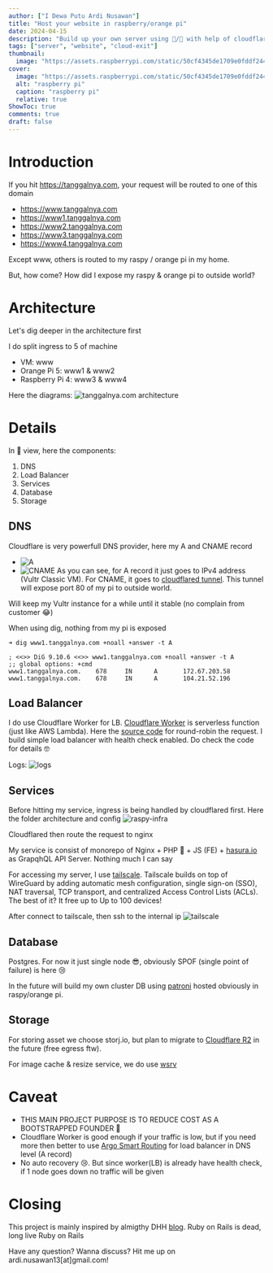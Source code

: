 ```yaml
---
author: ["I Dewa Putu Ardi Nusawan"]
title: "Host your website in raspberry/orange pi"
date: 2024-04-15
description: "Build up your own server using 🍇/🍊 with help of cloudflare"
tags: ["server", "website", "cloud-exit"]
thumbnail:
  image: "https://assets.raspberrypi.com/static/50cf4345de1709e0fddf244e1b965b2e/3355f/raspberry-pi-5.webp"
cover:
  image: "https://assets.raspberrypi.com/static/50cf4345de1709e0fddf244e1b965b2e/3355f/raspberry-pi-5.webp"
  alt: "raspberry pi"
  caption: "raspberry pi"
  relative: true
ShowToc: true
comments: true
draft: false
---
```


# Introduction

If you hit https://tanggalnya.com, your request will be routed to one of this domain
- https://www.tanggalnya.com
- https://www1.tanggalnya.com
- https://www2.tanggalnya.com
- https://www3.tanggalnya.com
- https://www4.tanggalnya.com

Except www, others is routed to my raspy / orange pi in my home. 

But, how come? How did I expose my raspy & orange pi to outside world?

# Architecture

Let's dig deeper in the architecture first

I do split ingress to 5 of machine
  - VM: www
  - Orange Pi 5: www1 & www2
  - Raspberry Pi 4: www3 & www4

Here the diagrams:
![tanggalnya.com architecture](images/tanggalnya.com_architecture.png)

# Details

In 🚁 view, here the components:
1. DNS
2. Load Balancer
3. Services
4. Database
5. Storage

## DNS
Cloudflare is very powerfull DNS provider, here my A and CNAME record
  - ![A](images/A_record.png)
  - ![CNAME](images/CNAME_record.png)
      As you can see, for A record it just goes to IPv4 address (Vultr Classic VM). For CNAME, it goes to [cloudflared tunnel](https://github.com/cloudflare/cloudflared). This tunnel will expose port 80 of my pi to outside world.

Will keep my Vultr instance for a while until it stable (no complain from customer 😂)

When using dig, nothing from my pi is exposed
```
➜ dig www1.tanggalnya.com +noall +answer -t A

; <<>> DiG 9.10.6 <<>> www1.tanggalnya.com +noall +answer -t A
;; global options: +cmd
www1.tanggalnya.com.    678     IN      A       172.67.203.58
www1.tanggalnya.com.    678     IN      A       104.21.52.196

```

## Load Balancer

I do use Cloudflare Worker for LB. [Cloudflare Worker](https://workers.cloudflare.com/) is serverless function (just like AWS Lambda). Here the [source code](https://github.com/tanggalnya/load-balancer-worker/blob/main/src/proxy.ts) for round-robin the request. I build simple load balancer with health check enabled. Do check the code for details 🤓

Logs:
![logs](images/cloudflare-logs.png)

## Services

Before hitting my service, ingress is being handled by cloudflared first. Here the folder architecture and config
![raspy-infra](images/raspy-infra.png)

Cloudflared then route the request to nginx

My service is consist of monorepo of Nginx + PHP 🐘 + JS (FE) + [hasura.io](https://www.hasura.io) as GrapqhQL API Server. Nothing much I can say

For accessing my server, I use [tailscale](https://tailscale.com). Tailscale builds on top of WireGuard by adding automatic mesh configuration, single sign-on (SSO), NAT traversal, TCP transport, and centralized Access Control Lists (ACLs). The best of it? It free up to Up to 100 devices!

After connect to tailscale, then ssh to the internal ip
![tailscale](images/tailscale-node.png)

## Database

Postgres. For now it just single node 😎, obviously SPOF (single point of failure) is here 😢

In the future will build my own cluster DB using [patroni](https://github.com/zalando/patroni) hosted obviously in raspy/orange pi.

## Storage

For storing asset we choose storj.io, but plan to migrate to [Cloudflare R2](https://www.cloudflare.com/developer-platform/r2/) in the future (free egress ftw).

For image cache & resize service, we do use [wsrv](http://wsrv.nl/)

# Caveat

- THIS MAIN PROJECT PURPOSE IS TO REDUCE COST AS A BOOTSTRAPPED FOUNDER 🤣
- Cloudflare Worker is good enough if your traffic is low, but if you need more then better to use [Argo Smart Routing](https://developers.cloudflare.com/argo-smart-routing/) for load balancer in DNS level (A record)
- No auto recovery 😢. But since worker(LB) is already have health check, if 1 node goes down no traffic will be given

# Closing

This project is mainly inspired by almigthy DHH [blog](https://world.hey.com/dhh/we-have-left-the-cloud-251760fb). Ruby on Rails is dead, long live Ruby on Rails

Have any question? Wanna discuss? Hit me up on ardi.nusawan13[at]gmail.com!
